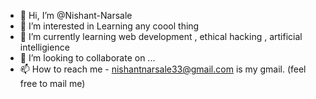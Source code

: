 - 👋 Hi, I’m @Nishant-Narsale
- 👀 I’m interested in Learning any coool thing
- 🌱 I’m currently learning web development , ethical hacking , artificial intelligience
- 💞️ I’m looking to collaborate on ...
- 📫 How to reach me - nishantnarsale33@gmail.com is my gmail. (feel free to mail me)

<!---
Nishant-Narsale/Nishant-Narsale is a ✨ special ✨ repository because its `README.md` (this file) appears on your GitHub profile.
You can click the Preview link to take a look at your changes.
--->
